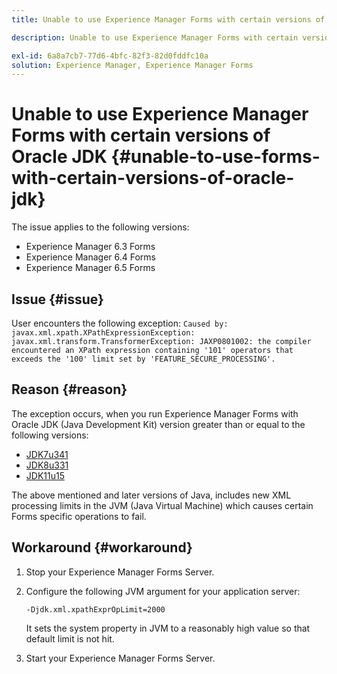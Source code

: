 ```yaml
---
title: Unable to use Experience Manager Forms with certain versions of Oracle JDK

description: Unable to use Experience Manager Forms with certain versions of Oracle JDK

exl-id: 6a8a7cb7-77d6-4bfc-82f3-82d0fddfc10a
solution: Experience Manager, Experience Manager Forms
---
```

# Unable to use Experience Manager Forms with certain versions of Oracle JDK {#unable-to-use-forms-with-certain-versions-of-oracle-jdk}

The issue applies to the following versions:

* Experience Manager 6.3 Forms
* Experience Manager 6.4 Forms
* Experience Manager 6.5 Forms

## Issue {#issue}

User encounters the following exception:
`Caused by: javax.xml.xpath.XPathExpressionException: javax.xml.transform.TransformerException: JAXP0801002: the compiler encountered an XPath expression containing '101' operators that exceeds the '100' limit set by 'FEATURE_SECURE_PROCESSING'.`

## Reason {#reason}

The exception occurs, when you run Experience Manager Forms with Oracle JDK (Java Development Kit) version greater than or equal to the following versions:

* [JDK7u341](https://www.oracle.com/java/technologies/javase/7u341-relnotes.html)
* [JDK8u331](https://www.oracle.com/java/technologies/javase/8u331-relnotes.html)
* [JDK11u15](https://www.oracle.com/java/technologies/javase/11-0-15-relnotes.html)

The above mentioned and later versions of Java, includes new XML processing limits in the JVM (Java Virtual Machine) which causes certain Forms specific operations to fail.

## Workaround {#workaround}

1. Stop your Experience Manager Forms Server.
1. Configure the following JVM argument for your application server:

    `-Djdk.xml.xpathExprOpLimit=2000`

    It sets the system property in JVM to a reasonably high value so that default limit is not hit.

1. Start your Experience Manager Forms Server.

